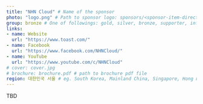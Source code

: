 ```yaml
---
title: "NHN Cloud" # Name of the sponsor
photo: "logo.png" # Path to sponsor logo: sponsors/<sponsor-item-directory>/logo.png
group: bronze # One of followings: gold, silver, bronze, supporter, infra, record, videoi18n, swag, partner
links:
- name: Website
  url: "https://www.toast.com/"
- name: Facebook
  url: "https://www.facebook.com/NHNCloud/"
- name: YouTube
  url: "https://www.youtube.com/c/NHNCloud"
# cover: cover.jpg
# brochure: brochure.pdf # path to brochure pdf file
region: 대한민국 서울 # eg. South Korea, Mainland China, Singapore, Hong Kong, Taiwan ...
---
```


TBD